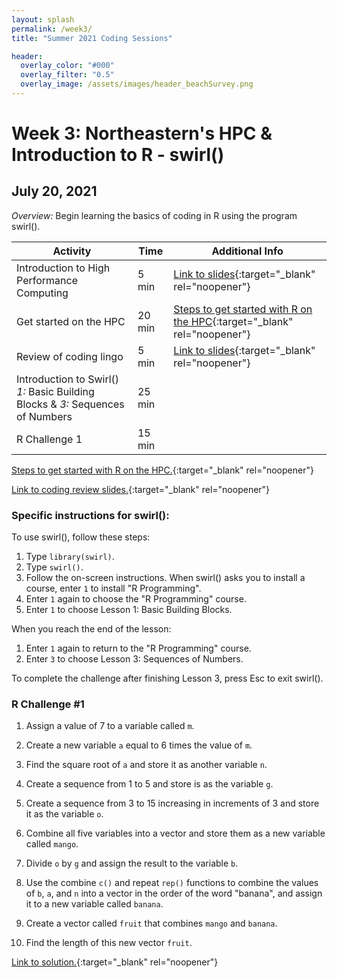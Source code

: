 ```yaml
---
layout: splash
permalink: /week3/
title: "Summer 2021 Coding Sessions"

header:
  overlay_color: "#000"
  overlay_filter: "0.5"
  overlay_image: /assets/images/header_beachSurvey.png
---
```


# Week 3: Northeastern's HPC & Introduction to R - swirl()
## July 20, 2021

*Overview:* Begin learning the basics of coding in R using the program swirl().

| Activity | Time | Additional Info |
| ---- | ---- | ----- |
| Introduction to High Performance Computing | 5 min| [Link to slides](https://docs.google.com/presentation/d/1ghff62Ec9H8CmEPl0MJFSkwLmCjqe86hhH1LLqyBsdw){:target="_blank" rel="noopener"} |
| Get started on the HPC | 20 min | [Steps to get started with R on the HPC](https://docs.google.com/document/d/1F69niCFTnP_pZbn0_H5rCQPmLOGcw_FVPEJhSaS7-TU){:target="_blank" rel="noopener"} |
| Review of coding lingo | 5 min | [Link to slides](https://docs.google.com/presentation/d/1ghff62Ec9H8CmEPl0MJFSkwLmCjqe86hhH1LLqyBsdw){:target="_blank" rel="noopener"} |
| Introduction to Swirl() *1:* Basic Building Blocks & *3:* Sequences of Numbers | 25 min |  |
| R Challenge 1 | 15 min |  |

[Steps to get started with R on the HPC.](https://docs.google.com/document/d/1F69niCFTnP_pZbn0_H5rCQPmLOGcw_FVPEJhSaS7-TU){:target="_blank" rel="noopener"}

[Link to coding review slides.](https://docs.google.com/presentation/d/1ghff62Ec9H8CmEPl0MJFSkwLmCjqe86hhH1LLqyBsdw){:target="_blank" rel="noopener"}

### Specific instructions for swirl():
To use swirl(), follow these steps:  
1) Type `library(swirl)`.  
2) Type `swirl()`.  
3) Follow the on-screen instructions. When swirl() asks you to install a course, enter `1` to install "R Programming".  
4) Enter `1` again to choose the "R Programming" course.
5) Enter `1` to choose Lesson 1: Basic Building Blocks.

When you reach the end of the lesson:  
1) Enter `1` again to return to the "R Programming" course.  
2) Enter `3` to choose Lesson 3: Sequences of Numbers.

To complete the challenge after finishing Lesson 3, press Esc to exit swirl().

### R Challenge #1

1. Assign a value of 7 to a variable called `m`.

2. Create a new variable `a` equal to 6 times the value of `m`.

3. Find the square root of `a` and store it as another variable `n`.

4. Create a sequence from 1 to 5 and store is as the variable `g`.

5. Create a sequence from 3 to 15 increasing in increments of 3 and store it as the variable `o`.

6. Combine all five variables into a vector and store them as a new variable called `mango`.

7. Divide `o` by `g` and assign the result to the variable `b`.

8. Use the combine `c()` and repeat `rep()` functions to combine the values of `b`, `a`, and `n` into a vector in the order of the word "banana", and assign it to a new variable called `banana`.

9. Create a vector called `fruit` that combines `mango` and `banana`.

10. Find the length of this new vector `fruit`.

[Link to solution.](https://docs.google.com/document/d/1DKzsHI3GC00k1uWt5d45HUv9cU2plCmngVV67nJjyf4){:target="_blank" rel="noopener"}
